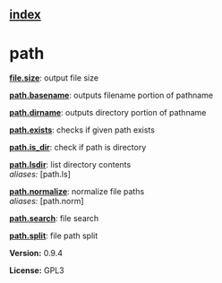 [index](index.html) 
---

# path




[**file.size**](file.size.html): output file size 

[**path.basename**](path.basename.html): outputs filename portion of pathname 

[**path.dirname**](path.dirname.html): outputs directory portion of pathname 

[**path.exists**](path.exists.html): checks if given path exists 

[**path.is_dir**](path.is_dir.html): check if path is directory 

[**path.lsdir**](path.lsdir.html): list directory contents <br>
_aliases:_ [path.ls]


[**path.normalize**](path.normalize.html): normalize file paths <br>
_aliases:_ [path.norm]


[**path.search**](path.search.html): file search 

[**path.split**](path.split.html): file path split 


**Version:** 0.9.4

**License:** GPL3
